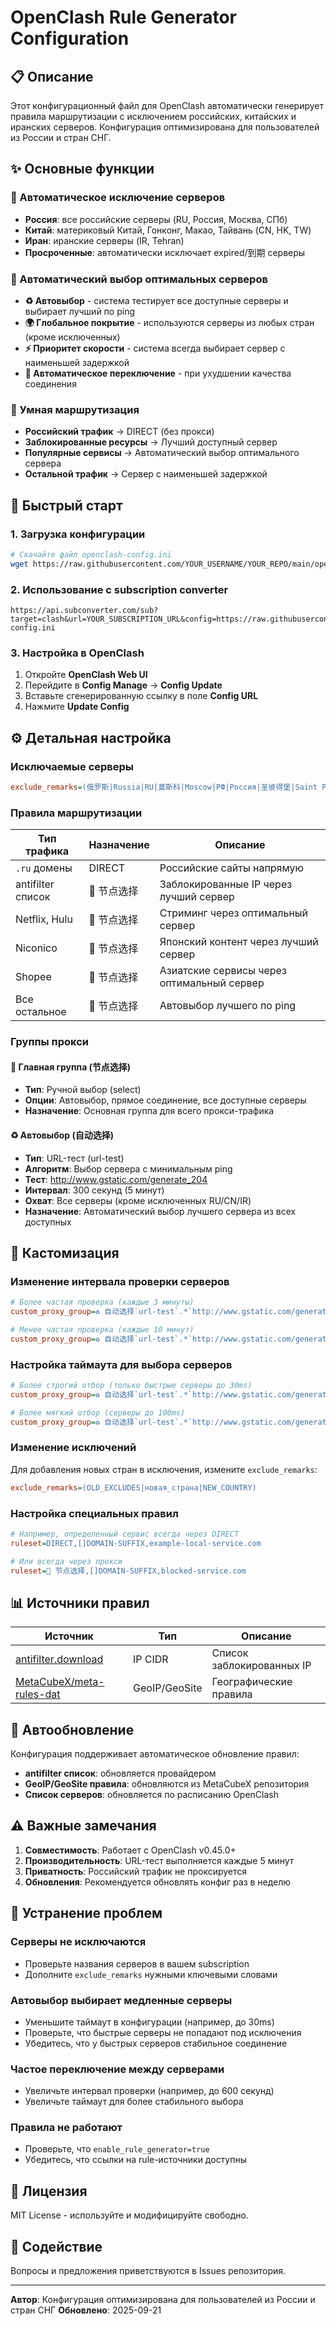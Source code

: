# OpenClash Rule Generator Configuration

## 📋 Описание

Этот конфигурационный файл для OpenClash автоматически генерирует правила маршрутизации с исключением российских, китайских и иранских серверов. Конфигурация оптимизирована для пользователей из России и стран СНГ.

## ✨ Основные функции

### 🚫 Автоматическое исключение серверов
- **Россия**: все российские серверы (RU, Россия, Москва, СПб)
- **Китай**: материковый Китай, Гонконг, Макао, Тайвань (CN, HK, TW)
- **Иран**: иранские серверы (IR, Tehran)
- **Просроченные**: автоматически исключает expired/到期 серверы

### 🚀 Автоматический выбор оптимальных серверов
- **♻️ Автовыбор** - система тестирует все доступные серверы и выбирает лучший по ping
- **🌍 Глобальное покрытие** - используются серверы из любых стран (кроме исключенных)
- **⚡ Приоритет скорости** - система всегда выбирает сервер с наименьшей задержкой
- **🔄 Автоматическое переключение** - при ухудшении качества соединения

### 🎯 Умная маршрутизация
- **Российский трафик** → DIRECT (без прокси)
- **Заблокированные ресурсы** → Лучший доступный сервер
- **Популярные сервисы** → Автоматический выбор оптимального сервера
- **Остальной трафик** → Сервер с наименьшей задержкой

## 🚀 Быстрый старт

### 1. Загрузка конфигурации
```bash
# Скачайте файл openclash-config.ini
wget https://raw.githubusercontent.com/YOUR_USERNAME/YOUR_REPO/main/openclash-config.ini
```

### 2. Использование с subscription converter
```
https://api.subconverter.com/sub?target=clash&url=YOUR_SUBSCRIPTION_URL&config=https://raw.githubusercontent.com/YOUR_USERNAME/YOUR_REPO/main/openclash-config.ini
```

### 3. Настройка в OpenClash
1. Откройте **OpenClash Web UI**
2. Перейдите в **Config Manage** → **Config Update**
3. Вставьте сгенерированную ссылку в поле **Config URL**
4. Нажмите **Update Config**

## ⚙️ Детальная настройка

### Исключаемые серверы
```ini
exclude_remarks=(俄罗斯|Russia|RU|莫斯科|Moscow|РФ|Россия|圣彼得堡|Saint Petersburg|中国|China|CN|北京|Beijing|上海|Shanghai|广州|Guangzhou|深圳|Shenzhen|香港|HK|Hong Kong|澳门|Macau|台湾|Taiwan|TW|伊朗|Iran|IR|Tehran|德黑兰|过期|Expire|到期)
```

### Правила маршрутизации

| Тип трафика | Назначение | Описание |
|-------------|------------|----------|
| `.ru` домены | DIRECT | Российские сайты напрямую |
| antifilter список | 🚀 节点选择 | Заблокированные IP через лучший сервер |
| Netflix, Hulu | 🚀 节点选择 | Стриминг через оптимальный сервер |
| Niconico | 🚀 节点选择 | Японский контент через лучший сервер |
| Shopee | 🚀 节点选择 | Азиатские сервисы через оптимальный сервер |
| Все остальное | 🚀 节点选择 | Автовыбор лучшего по ping |

### Группы прокси

#### 🚀 Главная группа (节点选择)
- **Тип**: Ручной выбор (select)
- **Опции**: Автовыбор, прямое соединение, все доступные серверы
- **Назначение**: Основная группа для всего прокси-трафика

#### ♻️ Автовыбор (自动选择)  
- **Тип**: URL-тест (url-test)
- **Алгоритм**: Выбор сервера с минимальным ping
- **Тест**: http://www.gstatic.com/generate_204
- **Интервал**: 300 секунд (5 минут)
- **Охват**: Все серверы (кроме исключенных RU/CN/IR)
- **Назначение**: Автоматический выбор лучшего сервера из всех доступных

## 🔧 Кастомизация

### Изменение интервала проверки серверов
```ini
# Более частая проверка (каждые 3 минуты)
custom_proxy_group=♻️ 自动选择`url-test`.*`http://www.gstatic.com/generate_204`180,,50

# Менее частая проверка (каждые 10 минут) 
custom_proxy_group=♻️ 自动选择`url-test`.*`http://www.gstatic.com/generate_204`600,,50
```

### Настройка таймаута для выбора серверов
```ini
# Более строгий отбор (только быстрые серверы до 30ms)
custom_proxy_group=♻️ 自动选择`url-test`.*`http://www.gstatic.com/generate_204`300,,30

# Более мягкий отбор (серверы до 100ms)  
custom_proxy_group=♻️ 自动选择`url-test`.*`http://www.gstatic.com/generate_204`300,,100
```

### Изменение исключений
Для добавления новых стран в исключения, измените `exclude_remarks`:
```ini
exclude_remarks=(OLD_EXCLUDES|новая_страна|NEW_COUNTRY)
```

### Настройка специальных правил
```ini
# Например, определенный сервис всегда через DIRECT
ruleset=DIRECT,[]DOMAIN-SUFFIX,example-local-service.com

# Или всегда через прокси  
ruleset=🚀 节点选择,[]DOMAIN-SUFFIX,blocked-service.com
```

## 📊 Источники правил

| Источник | Тип | Описание |
|----------|-----|----------|
| [antifilter.download](https://antifilter.download/list/ip.lst) | IP CIDR | Список заблокированных IP |
| [MetaCubeX/meta-rules-dat](https://cdn.jsdelivr.net/gh/MetaCubeX/meta-rules-dat@meta/meta/geo/) | GeoIP/GeoSite | Географические правила |

## 🔄 Автообновление

Конфигурация поддерживает автоматическое обновление правил:
- **antifilter список**: обновляется провайдером
- **GeoIP/GeoSite правила**: обновляются из MetaCubeX репозитория
- **Список серверов**: обновляется по расписанию OpenClash

## ⚠️ Важные замечания

1. **Совместимость**: Работает с OpenClash v0.45.0+
2. **Производительность**: URL-тест выполняется каждые 5 минут
3. **Приватность**: Российский трафик не проксируется
4. **Обновления**: Рекомендуется обновлять конфиг раз в неделю

## 🐛 Устранение проблем

### Серверы не исключаются
- Проверьте названия серверов в вашем subscription
- Дополните `exclude_remarks` нужными ключевыми словами

### Автовыбор выбирает медленные серверы
- Уменьшите таймаут в конфигурации (например, до 30ms)
- Проверьте, что быстрые серверы не попадают под исключения
- Убедитесь, что у быстрых серверов стабильное соединение

### Частое переключение между серверами  
- Увеличьте интервал проверки (например, до 600 секунд)
- Увеличьте таймаут для более стабильного выбора

### Правила не работают
- Проверьте, что `enable_rule_generator=true`
- Убедитесь, что ссылки на rule-источники доступны

## 📝 Лицензия

MIT License - используйте и модифицируйте свободно.

## 🤝 Содействие

Вопросы и предложения приветствуются в Issues репозитория.

---

**Автор**: Конфигурация оптимизирована для пользователей из России и стран СНГ
**Обновлено**: 2025-09-21
